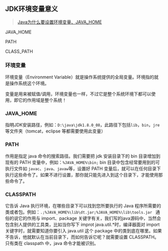 ## JDK环境变量意义

> [Java为什么要设置环境变量、JAVA_HOME](<https://blog.csdn.net/u010297957/article/details/51334951>)

JAVA_HOME

PATH

CLASS_PATH

### 环境变量

环境变量（Environment Variable）就是操作系统提供的全局变量。环境指的就是操作系统这个环境。

变量是用来被赋值/调用，环境变量也一样，不过它是整个系统环境下都可以使用，即它的作用域是整个系统！

### JAVA_HOME

指明JDK安装路径，例如：`D:\java\jdk1.8.0_08`，此路径下包括`lib`，`bin`，`jre`等文件夹（tomcat，eclipse 等都需要使用此变量）

### PATH

作用是指定 java 命令的搜索路径。我们需要把 jdk 安装目录下的 bin 目录增加到现有的 PATH 变量中，例如：`%JAVA_HOME%\bin;` bin 目录中包含经常要用到的可执行文件如 `javac`、`java`、`javaw`等，设置好 PATH 变量后，就可以在任何目录下执行这些命令了。如果不进行设置，那你就只能先进入到这个目录下，才能使用那些命令了。

### CLASSPATH

它告诉 Java 执行环境，在哪些目录下可以找到您所要执行的 Java 程序所需要的类或者包。例如：`.;%JAVA_HOME%\lib\dt.jar;%JAVA_HOME%\lib\tools.jar ` 通俗的说它的作用与 import、package 关键字有关，我们写的java源码中，当然会包含别人提供的工具类，比如当你写下 improt java.util.*时，编译器面对 import 关键字时，就需要知道你要引入 java.util 这个 package 中的类到底在哪里。如果不告诉，他就默认在当前目录下，而如何告诉它呢？就需要设置 CLASSPATH。只有类在 classpath 中，java 命令才能被识别。